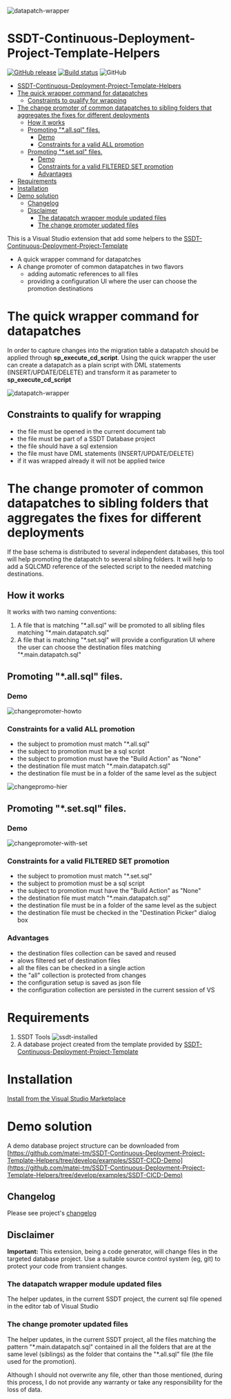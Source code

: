 ![datapatch-wrapper](docs/media/ssdt_helpers_logo.png)

# SSDT-Continuous-Deployment-Project-Template-Helpers

[![GitHub release](https://img.shields.io/github/release-pre/matei-tm/SSDT-Continuous-Deployment-Project-Template-Helpers.svg)](https://github.com/matei-tm/SSDT-Continuous-Deployment-Project-Template-Helpers/releases/)
[![Build status](https://ci.appveyor.com/api/projects/status/69dmplbwcjswi7gs/branch/main?svg=true)](https://ci.appveyor.com/project/matei-tm/ssdt-continuous-deployment-project-template-helper/branch/main)
![GitHub](https://img.shields.io/github/license/matei-tm/SSDT-Continuous-Deployment-Project-Template-Helpers)

- [SSDT-Continuous-Deployment-Project-Template-Helpers](#ssdt-continuous-deployment-project-template-helpers)
- [The quick wrapper command for datapatches](#the-quick-wrapper-command-for-datapatches)
  - [Constraints to qualify for wrapping](#constraints-to-qualify-for-wrapping)
- [The change promoter of common datapatches to sibling folders that aggregates the fixes for different deployments](#the-change-promoter-of-common-datapatches-to-sibling-folders-that-aggregates-the-fixes-for-different-deployments)
  - [How it works](#how-it-works)
  - [Promoting  "\*.all.sql" files.](#promoting--allsql-files)
    - [Demo](#demo)
    - [Constraints for a valid ALL promotion](#constraints-for-a-valid-all-promotion)
  - [Promoting  "\*.set.sql" files.](#promoting--setsql-files)
    - [Demo](#demo-1)
    - [Constraints for a valid FILTERED SET promotion](#constraints-for-a-valid-filtered-set-promotion)
    - [Advantages](#advantages)
- [Requirements](#requirements)
- [Installation](#installation)
- [Demo solution](#demo-solution)
  - [Changelog](#changelog)
  - [Disclaimer](#disclaimer)
    - [The datapatch wrapper module updated files](#the-datapatch-wrapper-module-updated-files)
    - [The change promoter updated files](#the-change-promoter-updated-files)

This is a Visual Studio extension that add some helpers to the [SSDT-Continuous-Deployment-Project-Template](https://github.com/RadoslavGatev/SSDT-Continuous-Deployment-Project-Template)

- A quick wrapper command for datapatches
- A change promoter of common datapatches in two flavors
  - adding automatic references to all files
  - providing a configuration UI where the user can choose the promotion destinations

# The quick wrapper command for datapatches

In order to capture changes into the migration table a datapatch should be applied through **sp_execute_cd_script**. Using the quick wrapper the user can create a datapatch as a plain script with DML statements (INSERT/UPDATE/DELETE) and transform it as parameter to **sp_execute_cd_script**

![datapatch-wrapper](docs/media/datapatchwrapper-howto.gif)

## Constraints to qualify for wrapping

- the file must be opened in the current document tab
- the file must be part of a SSDT Database project
- the file should have a sql extension
- the file must have DML statements (INSERT/UPDATE/DELETE)
- if it was wrapped already it will not be applied twice

# The change promoter of common datapatches to sibling folders that aggregates the fixes for different deployments

If the base schema is distributed to several independent databases, this tool will help promoting the datapatch to several sibling folders. It will help to add a SQLCMD reference of the selected script to the needed matching destinations.

## How it works

It works with two naming conventions:

1. A file that is matching "\*.all.sql" will be promoted to all sibling files matching "\*.main.datapatch.sql"
2. A file that is matching "\*.set.sql" will provide a configuration UI where the user can choose the destination files matching "\*.main.datapatch.sql"

## Promoting  "\*.all.sql" files. 

### Demo

![changepromoter-howto](docs/media/changepromoter-howto.gif)

### Constraints for a valid ALL promotion

- the subject to promotion must match "*.all.sql"
- the subject to promotion must be a sql script
- the subject to promotion must have the "Build Action" as "None"
- the destination file must match "*.main.datapatch.sql"
- the destination file must be in a folder of the same level as the subject

![changepromo-hier](docs/media/changepromo-hier.png)

## Promoting  "\*.set.sql" files. 

### Demo

![changepromoter-with-set](docs/media/changepromoter-with-set.gif)

### Constraints for a valid FILTERED SET promotion

- the subject to promotion must match "*.set.sql"
- the subject to promotion must be a sql script
- the subject to promotion must have the "Build Action" as "None"
- the destination file must match "*.main.datapatch.sql"
- the destination file must be in a folder of the same level as the subject
- the destination file must be checked in the "Destination Picker" dialog box 

### Advantages

- the destination files collection can be saved and reused
- alows filtered set of destination files
- all the files can be checked in a single action
- the "all" collection is protected from changes
- the configuration setup is saved as json file
- the configuration collection are persisted in the current session of VS

# Requirements

1. SSDT Tools 
![ssdt-installed](docs/media/ssdt-installed.png)
2. A database project created from the template provided by [SSDT-Continuous-Deployment-Project-Template](https://marketplace.visualstudio.com/items?itemName=SolvSoftware.SSDT-Continuous-Deployment-Project-Template)

# Installation

[Install from the Visual Studio Marketplace](https://marketplace.visualstudio.com/items?itemName=matei-tm.ssdtdatapatchwrapper)

# Demo solution

A demo database project structure can be downloaded from [https://github.com/matei-tm/SSDT-Continuous-Deployment-Project-Template-Helpers/tree/develop/examples/SSDT-CICD-Demo](https://github.com/matei-tm/SSDT-Continuous-Deployment-Project-Template-Helpers/tree/develop/examples/SSDT-CICD-Demo) 

## Changelog

Please see project's [changelog](https://github.com/matei-tm/SSDT-Continuous-Deployment-Project-Template-Helpers/blob/main/CHANGELOG.md) 

## Disclaimer

**Important:** 
This extension, being a code generator, will change files in the targeted database project. Use a suitable source control system (eg, git) to protect your code from transient changes.
 
### The datapatch wrapper module updated files

The helper updates, in the current SSDT project, the current sql file opened in the editor tab of Visual Studio

### The change promoter updated files

The helper updates, in the current SSDT project, all the files matching the pattern "\*.main.datapatch.sql" contained in all the folders that are at the same level (siblings) as the folder that contains the "\*.all.sql" file (the file used for the promotion).


Although I should not overwrite any file, other than those mentioned, during this process, I do not provide any warranty or take any responsibility for the loss of data.